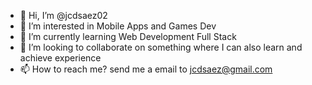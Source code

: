 - 👋 Hi, I’m @jcdsaez02
- 👀 I’m interested in Mobile Apps and Games Dev
- 🌱 I’m currently learning Web Development Full Stack
- 💞️ I’m looking to collaborate on something where I can also learn and achieve experience
- 📫 How to reach me? send me a email to jcdsaez@gmail.com

<!---
jcdsaez02/jcdsaez02 is a ✨ special ✨ repository because its `README.md` (this file) appears on your GitHub profile.
You can click the Preview link to take a look at your changes.
--->
